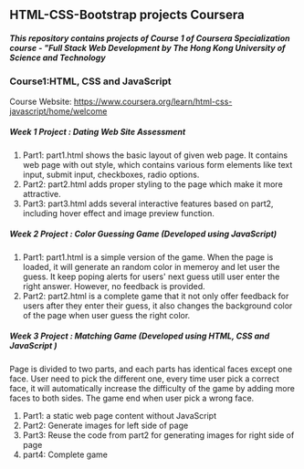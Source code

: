 ## HTML-CSS-Bootstrap projects Coursera

##### This repository contains projects of Course 1 of Coursera Specialization course - "Full Stack Web Development by The Hong Kong University of Science and Technology

### Course1:HTML, CSS and JavaScript
Course Website: https://www.coursera.org/learn/html-css-javascript/home/welcome

##### Week 1 Project : Dating Web Site Assessment
1. Part1: part1.html shows the basic layout of given web page. It contains web page with out style, which contains various form elements like text input, submit input, checkboxes, radio options. 
2. Part2: part2.html adds proper styling to the page which make it more attractive.
3. Part3: part3.html adds several interactive features based on part2, including hover effect and image preview function.
##### Week 2 Project : Color Guessing Game (Developed using JavaScript) 
1. Part1: part1.html is a simple version of the game. When the page is loaded, it will generate an random color in memeroy and let user the guess. It keep poping alerts for users' next guess utill user enter the right answer. However, no feedback is provided.
2. Part2: part2.html is a complete game that it not only offer feedback for users after they enter their guess, it also changes the background color of the page when user guess the right color.
##### Week 3 Project : Matching Game (Developed using HTML, CSS and JavaScript )
Page is divided to two parts, and each parts has identical faces except one face. User need to pick the different one, every time user pick a correct face, it will automatically increase the difficulty of the game by adding more faces to both sides. The game end when user pick a wrong face. 
1. Part1: a static web page content without JavaScript
2. Part2: Generate images for left side of page
3. Part3: Reuse the code from part2 for generating images for right side of page
4. part4: Complete game 


